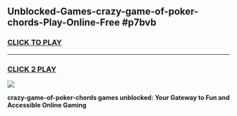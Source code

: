 
## Unblocked-Games-crazy-game-of-poker-chords-Play-Online-Free #p7bvb
<h3>
<a href="https://us.freeplayer.one?title=crazy-game-of-poker-chords&ref=10M">CLICK TO PLAY</a></h3>
<hr>

<h3>
<a href="https://us.freeplayer.one?title=crazy-game-of-poker-chords&ref=10M">CLICK 2 PLAY</a>
  
</h3>

<a href="https://us.freeplayer.one?title=crazy-game-of-poker-chords&ref=10M"><img src="https://clearcache.store/games.png"></a>


**crazy-game-of-poker-chords games unblocked: Your Gateway to Fun and Accessible Online Gaming**

